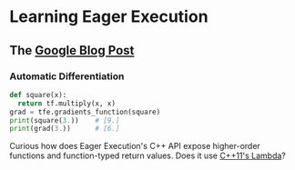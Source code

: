# Learning Eager Execution

## The [Google Blog Post](https://developers.googleblog.com/2017/10/eager-execution-imperative-define-by.html)

### Automatic Differentiation

```python
def square(x):
  return tf.multiply(x, x) 
grad = tfe.gradients_function(square)
print(square(3.))    # [9.]
print(grad(3.))      # [6.]
```

Curious how does Eager Execution's C++ API expose higher-order functions and function-typed return values. Does it use [C++11's Lambda](https://en.cppreference.com/w/cpp/language/lambda)?

